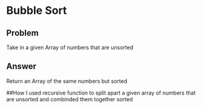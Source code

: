 ﻿# Bubble Sort

## Problem
Take in a given Array of numbers that are unsorted

## Answer
Return an Array of the same numbers but sorted

##How
I used recursive function to split apart a given array of numbers that are unsorted and combinded them together sorted